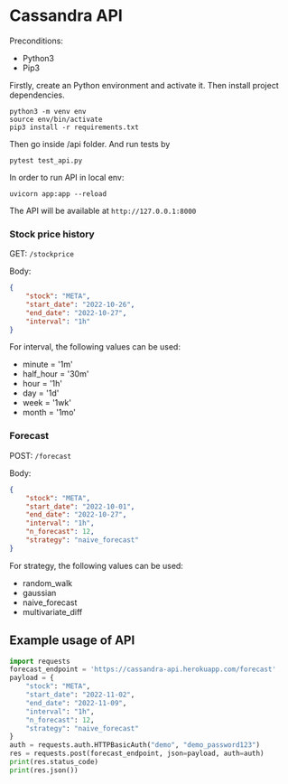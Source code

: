 # Cassandra API

  Preconditions:
* Python3
* Pip3

Firstly, create an Python environment and activate it. Then install project dependencies.

```
python3 -m venv env
source env/bin/activate
pip3 install -r requirements.txt
```

Then go inside /api folder. And run tests by 
```
pytest test_api.py
```

In order to run API in local env:
```
uvicorn app:app --reload
```

The API will be available at `http://127.0.0.1:8000`

### Stock price history

GET: `/stockprice`

Body: 
```json
{
    "stock": "META",
    "start_date": "2022-10-26",
    "end_date": "2022-10-27",
    "interval": "1h"
}
```

For interval, the following values can be used:
* minute = '1m'
* half_hour = '30m'
* hour = '1h'
* day = '1d'
* week = '1wk'
* month = '1mo'

### Forecast

POST: `/forecast`

Body: 
```json
{
    "stock": "META",
    "start_date": "2022-10-01",
    "end_date": "2022-10-27",
    "interval": "1h",
    "n_forecast": 12,
    "strategy": "naive_forecast"
}
```
For strategy, the following values can be used:
* random_walk
* gaussian
* naive_forecast
* multivariate_diff

## Example usage of API
```py
import requests
forecast_endpoint = 'https://cassandra-api.herokuapp.com/forecast'
payload = {
    "stock": "META",
    "start_date": "2022-11-02",
    "end_date": "2022-11-09",
    "interval": "1h",
    "n_forecast": 12,
    "strategy": "naive_forecast"
}
auth = requests.auth.HTTPBasicAuth("demo", "demo_password123")
res = requests.post(forecast_endpoint, json=payload, auth=auth)
print(res.status_code)
print(res.json())
```
